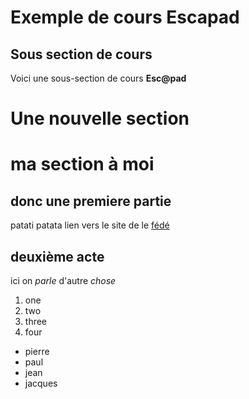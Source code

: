 # Exemple de cours Escapad

## Sous section de cours

Voici une sous-section de cours **Esc@pad**


# Une nouvelle section


# ma section à moi
## donc une premiere partie

patati patata
lien vers le site de le [fédé](http://ffck.org)

## deuxième acte

ici on  *parle* d'autre _chose_

1. one
2. two
4. three
3. four

* pierre
* paul
* jean
* jacques
